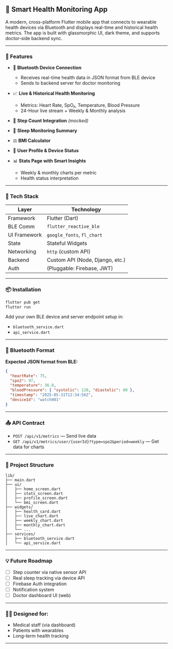 ## 📱 Smart Health Monitoring App

A modern, cross-platform Flutter mobile app that connects to wearable health devices via Bluetooth and displays real-time and historical health metrics. The app is built with glassmorphic UI, dark theme, and supports doctor-side backend sync.

---

### 🚀 Features

* 📡 **Bluetooth Device Connection**

  * Receives real-time health data in JSON format from BLE device
  * Sends to backend server for doctor monitoring
* 📈 **Live & Historical Health Monitoring**

  * Metrics: Heart Rate, SpO₂, Temperature, Blood Pressure
  * 24-Hour live stream + Weekly & Monthly analysis
* 🏃 **Step Count Integration** *(mocked)*
* 🛌 **Sleep Monitoring Summary**
* ⚖️ **BMI Calculator**
* 👤 **User Profile & Device Status**
* 📊 **Stats Page with Smart Insights**

  * Weekly & monthly charts per metric
  * Health status interpretation

---

### 🧱 Tech Stack

| Layer        | Technology                      |
| ------------ | ------------------------------- |
| Framework    | Flutter (Dart)                  |
| BLE Comm     | `flutter_reactive_ble`          |
| UI Framework | `google_fonts`, `fl_chart`      |
| State        | Stateful Widgets                |
| Networking   | `http` (custom API)             |
| Backend      | Custom API (Node, Django, etc.) |
| Auth         | (Pluggable: Firebase, JWT)      |

---

### 📦 Installation

```bash
flutter pub get
flutter run
```

Add your own BLE device and server endpoint setup in:

* `bluetooth_service.dart`
* `api_service.dart`

---

### 📡 Bluetooth Format

**Expected JSON format from BLE:**

```json
{
  "heartRate": 75,
  "spo2": 97,
  "temperature": 36.8,
  "bloodPressure": { "systolic": 120, "diastolic": 80 },
  "timestamp": "2025-05-31T12:34:56Z",
  "deviceId": "watch001"
}
```

---

### 📤 API Contract

* `POST /api/v1/metrics` — Send live data
* `GET /api/v1/metrics/user/{userId}?type=spo2&period=weekly` — Get data for charts

---

### 📁 Project Structure

```
lib/
├── main.dart
├── ui/
│   ├── home_screen.dart
│   ├── stats_screen.dart
│   ├── profile_screen.dart
│   └── bmi_screen.dart
├── widgets/
│   ├── health_card.dart
│   ├── live_chart.dart
│   ├── weekly_chart.dart
│   ├── monthly_chart.dart
│   └── ...
├── services/
│   ├── bluetooth_service.dart
│   └── api_service.dart
```

---

### 💡 Future Roadmap

* [ ] Step counter via native sensor API
* [ ] Real sleep tracking via device API
* [ ] Firebase Auth integration
* [ ] Notification system
* [ ] Doctor dashboard UI (web)

---

### 🧑‍⚕️ Designed for:

* Medical staff (via dashboard)
* Patients with wearables
* Long-term health tracking

---



